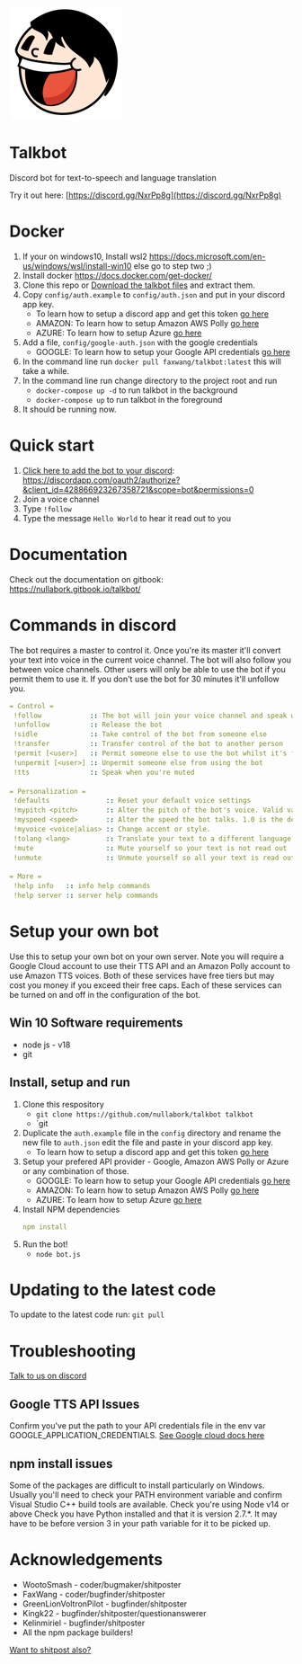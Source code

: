 [logo]: https://raw.githubusercontent.com/nullabork/artwork/master/talkbot/face/png/face_200.png 'Talkbot'

![alt text](https://raw.githubusercontent.com/nullabork/artwork/master/talkbot/face/png/face_200.png 'Talkbot')

# Talkbot

Discord bot for text-to-speech and language translation

Try it out here: [https://discord.gg/NxrPp8g](https://discord.gg/NxrPp8g)

# Docker

1. If your on windows10, Install wsl2 https://docs.microsoft.com/en-us/windows/wsl/install-win10 else go to step two ;)
2. Install docker https://docs.docker.com/get-docker/
3. Clone this repo or [Download the talkbot files](https://github.com/nullabork/talkbot/archive/refs/heads/master.zip) and extract them.
4. Copy `config/auth.example` to `config/auth.json` and put in your discord app key.
    - To learn how to setup a discord app and get this token [go here](https://github.com/reactiflux/discord-irc/wiki/Creating-a-discord-bot-&-getting-a-token)
    - AMAZON: To learn how to setup Amazon AWS Polly [go here](https://docs.aws.amazon.com/polly/latest/dg/setting-up.html)
    - AZURE: To learn how to setup Azure [go here](https://docs.microsoft.com/en-us/azure/cognitive-services/speech-service/overview#try-the-speech-service-for-free)
5. Add a file, `config/google-auth.json` with the google credentials
    - GOOGLE: To learn how to setup your Google API credentials [go here](https://cloud.google.com/text-to-speech/docs/quickstart-client-libraries)
6. In the command line run `docker pull faxwang/talkbot:latest` this will take a while.
7. In the command line run change directory to the project root and run
    - `docker-compose up -d` to run talkbot in the background
    - `docker-compose up` to run talkbot in the foreground
8. It should be running now.

# Quick start

1. [Click here to add the bot to your discord](https://discordapp.com/oauth2/authorize?&client_id=428866923267358721&scope=bot&permissions=0): https://discordapp.com/oauth2/authorize?&client_id=428866923267358721&scope=bot&permissions=0
2. Join a voice channel
3. Type `!follow`
4. Type the message `Hello World` to hear it read out to you

# Documentation

Check out the documentation on gitbook: https://nullabork.gitbook.io/talkbot/

# Commands in discord

The bot requires a master to control it. Once you're its master it'll convert your text into voice in the current voice channel. The bot will also follow you between voice channels. Other users will only be able to use the bot if you permit them to use it. If you don't use the bot for 30 minutes it'll unfollow you.

```yaml
= Control =
 !follow            :: The bot will join your voice channel and speak what you write
 !unfollow          :: Release the bot
 !sidle             :: Take control of the bot from someone else
 !transfer          :: Transfer control of the bot to another person
 !permit [<user>]   :: Permit someone else to use the bot whilst it's following you
 !unpermit [<user>] :: Unpermit someone else from using the bot
 !tts               :: Speak when you're muted

= Personalization =
 !defaults              :: Reset your default voice settings
 !mypitch <pitch>       :: Alter the pitch of the bot's voice. Valid values are -20 to 20
 !myspeed <speed>       :: Alter the speed the bot talks. 1.0 is the default. Valid values are 0.25 to 4.0
 !myvoice <voice|alias> :: Change accent or style.
 !tolang <lang>         :: Translate your text to a different language eg. en, fr, jp, de etc.
 !mute                  :: Mute yourself so your text is not read out
 !unmute                :: Unmute yourself so all your text is read out

= More =
 !help info   :: info help commands
 !help server :: server help commands
```

# Setup your own bot

Use this to setup your own bot on your own server.
Note you will require a Google Cloud account to use their TTS API and an Amazon Polly account to use Amazon TTS voices.
Both of these services have free tiers but may cost you money if you exceed their free caps.
Each of these services can be turned on and off in the configuration of the bot.

## Win 10 Software requirements

-   node js - v18
-   git

## Install, setup and run

1. Clone this respository
    - `git clone https://github.com/nullabork/talkbot talkbot`
    - `git
2. Duplicate the `auth.example` file in the `config` directory and rename the new file to `auth.json` edit the file and paste in your discord app key.
    - To learn how to setup a discord app and get this token [go here](https://github.com/reactiflux/discord-irc/wiki/Creating-a-discord-bot-&-getting-a-token)
3. Setup your prefered API provider - Google, Amazon AWS Polly or Azure or any combination of those.
    - GOOGLE: To learn how to setup your Google API credentials [go here](https://cloud.google.com/text-to-speech/docs/quickstart-client-libraries)
    - AMAZON: To learn how to setup Amazon AWS Polly [go here](https://docs.aws.amazon.com/polly/latest/dg/setting-up.html)
    - AZURE: To learn how to setup Azure [go here](https://docs.microsoft.com/en-us/azure/cognitive-services/speech-service/overview#try-the-speech-service-for-free)
4. Install NPM dependencies
    ```yaml
    npm install
    ```
5. Run the bot!
    - `node bot.js`

# Updating to the latest code

To update to the latest code run:
`git pull`

# Troubleshooting

[Talk to us on discord](https://discord.gg/NxrPp8g)

## Google TTS API Issues

Confirm you've put the path to your API credentials file in the env var GOOGLE_APPLICATION_CREDENTIALS. [See Google cloud docs here](https://cloud.google.com/text-to-speech/docs/quickstart-client-libraries)

## npm install issues

Some of the packages are difficult to install particularly on Windows.
Usually you'll need to check your PATH environment variable and confirm Visual Studio C++ build tools are available.
Check you're using Node v14 or above
Check you have Python installed and that it is version 2.7.\*. It may have to be before version 3 in your path variable for it to be picked up.

# Acknowledgements

-   WootoSmash - coder/bugmaker/shitposter
-   FaxWang - coder/bugfinder/shitposter
-   GreenLionVoltronPilot - bugfinder/shitposter
-   Kingk22 - bugfinder/shitposter/questionanswerer
-   Kelinmiriel - bugfinder/shitposter
-   All the npm package builders!

[Want to shitpost also?](https://discord.gg/NxrPp8g)
